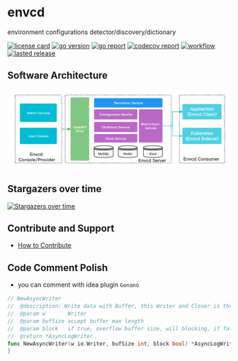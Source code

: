 # envcd

environment configurations detector/discovery/dictionary

[![license card](https://img.shields.io/badge/License-Apache%202.0-brightgreen.svg?label=license)](https://github.com/acmestack/envcd/blob/main/LICENSE)
[![go version](https://img.shields.io/github/go-mod/go-version/acmestack/envcd)](#)
[![go report](https://goreportcard.com/badge/github.com/acmestack/envcd)](https://goreportcard.com/report/github.com/acmestack/envcd)
[![codecov report](https://codecov.io/gh/acmestack/envcd/branch/main/graph/badge.svg)](https://codecov.io/gh/acmestack/envcd)
[![workflow](https://github.com/acmestack/envcd/actions/workflows/go.yml/badge.svg?event=push)](#)
[![lasted release](https://img.shields.io/github/v/release/acmestack/envcd?label=lasted)](https://github.com/acmestack/envcd/releases)

## Software Architecture
![Envcd Architecture](envcd.png)

## Stargazers over time

[![Stargazers over time](https://starchart.cc/acmestack/envcd.svg)](https://starchart.cc/acmestack/envcd)

## Contribute and Support

- [How to Contribute](https://acmestack.org/docs/contributing/guide/)

## Code Comment Polish

* you can comment with idea plugin `Gonano`

```go
// NewAsyncWriter 
//  @description: Write data with Buffer, this Writer and Closer is thread safety, but WriteCloser parameters not safety.
//  @param w       Writer
//  @param bufSize accept buffer max length
//  @param block   if true, overflow buffer size, will blocking, if false will occur error
//  @return *AsyncLogWriter
func NewAsyncWriter(w io.Writer, bufSize int, block bool) *AsyncLogWriter {
}
```

